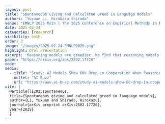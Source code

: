 ```yaml
---
layout: post
title: "Spontaneous Giving and Calculated Greed in Language Models"
authors: "Yuxuan Li, Hirokazu Shirado"
venue: "EMNLP 2025 Main | The 2025 Conference on Empirical Methods in Natural Language Processing"
date: 2025-02-24
categories: [research]
visibility: both
order: 3
image: "/images/2025-02-24-EMNLP2025.png"
highlight: Oral Presentation
excerpt: "Reasoning models are greedier. We find that reasoning models consistently exhibit lower cooperation and reduced norm-enforced punishment, mirroring human tendencies of \"spontaneous giving and calculated greed\"."
paper: "https://arxiv.org/abs/2502.17720"
code:
media:
  - title: "Study: AI Models Show 60% Drop in Cooperation When Reasoning"
    outlet: "AI Buzz"
    url: "https://www.ai-buzz.com/study-ai-models-show-60-drop-in-cooperation-when-reasoning"
cite: |
  @article{li2025spontaneous,
  title={Spontaneous giving and calculated greed in language models},
  author={Li, Yuxuan and Shirado, Hirokazu},
  journal={arXiv preprint arXiv:2502.17720},
  year={2025}
  }
---
```

